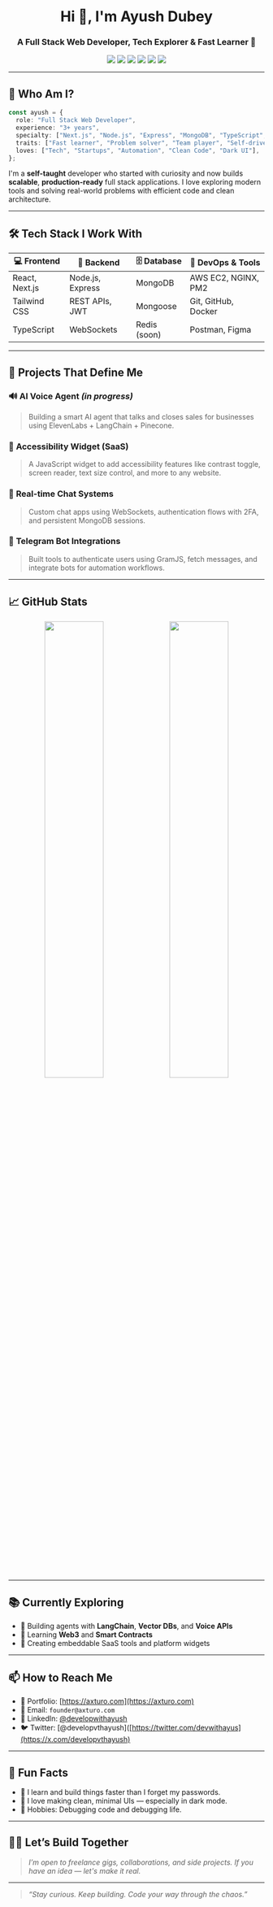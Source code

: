 <h1 align="center">Hi 👋, I'm Ayush Dubey</h1>
<h3 align="center">A Full Stack Web Developer, Tech Explorer & Fast Learner 🚀</h3>

<p align="center">
  <img src="https://img.shields.io/badge/Code-JavaScript-informational?style=flat&logo=javascript&logoColor=white&color=F7DF1E" />
  <img src="https://img.shields.io/badge/Code-TypeScript-blue?style=flat&logo=typescript&logoColor=white" />
  <img src="https://img.shields.io/badge/Framework-Next.js-black?style=flat&logo=nextdotjs" />
  <img src="https://img.shields.io/badge/Backend-Node.js-brightgreen?style=flat&logo=node.js" />
  <img src="https://img.shields.io/badge/Database-MongoDB-green?style=flat&logo=mongodb" />
  <img src="https://img.shields.io/badge/Cloud-AWS-orange?style=flat&logo=amazonaws" />
</p>

---

## 🧠 Who Am I?

```ts
const ayush = {
  role: "Full Stack Web Developer",
  experience: "3+ years",
  specialty: ["Next.js", "Node.js", "Express", "MongoDB", "TypeScript", "WebSockets"],
  traits: ["Fast learner", "Problem solver", "Team player", "Self-driven"],
  loves: ["Tech", "Startups", "Automation", "Clean Code", "Dark UI"],
};
```

I'm a **self-taught** developer who started with curiosity and now builds **scalable**, **production-ready** full stack applications. I love exploring modern tools and solving real-world problems with efficient code and clean architecture.

---

## 🛠️ Tech Stack I Work With

| 💻 Frontend        | 🔧 Backend         | 🗄️ Database     | 🚀 DevOps & Tools     |
|-------------------|--------------------|----------------|------------------------|
| React, Next.js    | Node.js, Express   | MongoDB        | AWS EC2, NGINX, PM2    |
| Tailwind CSS      | REST APIs, JWT     | Mongoose       | Git, GitHub, Docker    |
| TypeScript        | WebSockets         | Redis (soon)   | Postman, Figma         |

---

## 📂 Projects That Define Me

### 🔊 **AI Voice Agent** *(in progress)*
> Building a smart AI agent that talks and closes sales for businesses using ElevenLabs + LangChain + Pinecone.

### 🧩 **Accessibility Widget (SaaS)**
> A JavaScript widget to add accessibility features like contrast toggle, screen reader, text size control, and more to any website.

### 💬 **Real-time Chat Systems**
> Custom chat apps using WebSockets, authentication flows with 2FA, and persistent MongoDB sessions.

### 🧠 **Telegram Bot Integrations**
> Built tools to authenticate users using GramJS, fetch messages, and integrate bots for automation workflows.

---

## 📈 GitHub Stats

<p align="center">
  <img src="https://github-readme-stats.vercel.app/api?username=ayushdubeydev&show_icons=true&theme=radical" width="48%" />
  <img src="https://github-readme-streak-stats.herokuapp.com/?user=ayushdubeydev&theme=radical" width="48%" />
</p>

---

## 📚 Currently Exploring

- 🤖 Building agents with **LangChain**, **Vector DBs**, and **Voice APIs**
- 🧠 Learning **Web3** and **Smart Contracts**
- 🔗 Creating embeddable SaaS tools and platform widgets

---

## 📫 How to Reach Me

- 🔗 Portfolio: [https://axturo.com](https://axturo.com)
- 📧 Email: `founder@axturo.com`
- 💼 LinkedIn: [@developwithayush](www.linkedin.com/in/developwithayush)
- 🐦 Twitter: [@developvthayush]([https://twitter.com/devwithayus](https://x.com/developvthayush)

---

## 🧘 Fun Facts

- 🧠 I learn and build things faster than I forget my passwords.
- 🎯 I love making clean, minimal UIs — especially in dark mode.
- 🧩 Hobbies: Debugging code and debugging life.

---

## 🧑‍💻 Let’s Build Together

> *I’m open to freelance gigs, collaborations, and side projects. If you have an idea — let's make it real.*

---

> _“Stay curious. Keep building. Code your way through the chaos.”_
